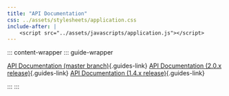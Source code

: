 ```yaml
---
title: "API Documentation"
css: ../assets/stylesheets/application.css
include-after: |
    <script src="../assets/javascripts/application.js"></script>
---
```


::: content-wrapper 
::: guide-wrapper

[API Documentation (master branch)](https://docs.diesel.rs/master/diesel/index.html){.guides-link}
[API Documentation (2.0.x release)](https://docs.diesel.rs/2.0.x/diesel/index.html){.guides-link}
[API Documentation (1.4.x release)](https://docs.diesel.rs/1.4.x/diesel/index.html){.guides-link}

:::
:::
